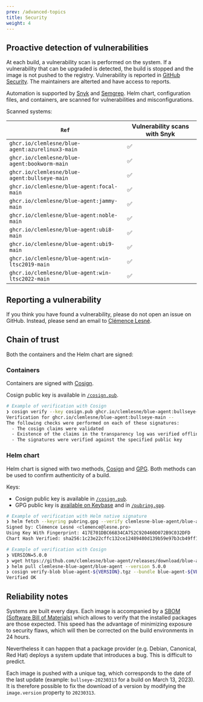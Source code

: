 ```yaml
---
prev: /advanced-topics
title: Security
weight: 4
---
```


## Proactive detection of vulnerabilities

At each build, a vulnerability scan is performed on the system. If a vulnerability that can be upgraded is detected, the build is stopped and the image is not pushed to the registry. Vulnerability is reported in [GitHub Security](https://docs.github.com/en/code-security/code-scanning/automatically-scanning-your-code-for-vulnerabilities-and-errors/about-code-scanning). The maintainers are alterted and have access to reports.

Automation is supported by [Snyk](https://snyk.io) and [Semgrep](https://semgrep.dev). Helm chart, configuration files, and containers, are scanned for vulnerabilities and misconfigurations.

Scanned systems:

| `Ref`                                            | Vulnerability scans with Snyk |
| ------------------------------------------------ | ----------------------------- |
| `ghcr.io/clemlesne/blue-agent:azurelinux3-main`  | ✅                            |
| `ghcr.io/clemlesne/blue-agent:bookworm-main`     | ✅                            |
| `ghcr.io/clemlesne/blue-agent:bullseye-main`     | ✅                            |
| `ghcr.io/clemlesne/blue-agent:focal-main`        | ✅                            |
| `ghcr.io/clemlesne/blue-agent:jammy-main`        | ✅                            |
| `ghcr.io/clemlesne/blue-agent:noble-main`        | ✅                            |
| `ghcr.io/clemlesne/blue-agent:ubi8-main`         | ✅                            |
| `ghcr.io/clemlesne/blue-agent:ubi9-main`         | ✅                            |
| `ghcr.io/clemlesne/blue-agent:win-ltsc2019-main` | ✅                            |
| `ghcr.io/clemlesne/blue-agent:win-ltsc2022-main` | ✅                            |

## Reporting a vulnerability

If you think you have found a vulnerability, please do not open an issue on GitHub. Instead, please send an email to [Clémence Lesné](mailto:clemence@lesne.pro).

## Chain of trust

Both the containers and the Helm chart are signed:

### Containers

Containers are signed with [Cosign](https://github.com/sigstore/cosign).

Cosign public key is available in [`/cosign.pub`](cosign.pub).

```bash
# Example of verification with Cosign
❯ cosign verify --key cosign.pub ghcr.io/clemlesne/blue-agent:bullseye-main
Verification for ghcr.io/clemlesne/blue-agent:bullseye-main --
The following checks were performed on each of these signatures:
  - The cosign claims were validated
  - Existence of the claims in the transparency log was verified offline
  - The signatures were verified against the specified public key
```

### Helm chart

Helm chart is signed with two methods, [Cosign](https://github.com/sigstore/cosign) and [GPG](https://helm.sh/docs/topics/provenance). Both methods can be used to confirm authenticity of a build.

Keys:

- Cosign public key is available in [`/cosign.pub`](cosign.pub).
- GPG public key is [available on Keybase](https://keybase.io/clemlesne/pgp_keys.asc) and in [`/pubring.gpg`](pubring.gpg).

```bash
# Example of verification with Helm native signature
❯ helm fetch --keyring pubring.gpg --verify clemlesne-blue-agent/blue-agent --version 5.0.0
Signed by: Clémence Lesné <clemence@lesne.pro>
Using Key With Fingerprint: 417E701DBC66834CA752C920460D072B9C032DFD
Chart Hash Verified: sha256:1c23e22cffc132ce12489480d139b59e97b3cb49ff1599a4ae11fb5c317c1e64
```

```bash
# Example of verification with Cosign
❯ VERSION=5.0.0
❯ wget https://github.com/clemlesne/blue-agent/releases/download/blue-agent-${VERSION}/blue-agent-${VERSION}.tgz.bundle
❯ helm pull clemlesne-blue-agent/blue-agent --version 5.0.0
❯ cosign verify-blob blue-agent-${VERSION}.tgz --bundle blue-agent-${VERSION}.tgz.bundle --key cosign.pub
Verified OK
```

## Reliability notes

Systems are built every days. Each image is accompanied by a [SBOM (Software Bill of Materials)](https://en.wikipedia.org/wiki/Software_supply_chain) which allows to verify that the installed packages are those expected. This speed has the advantage of minimizing exposure to security flaws, which will then be corrected on the build environments in 24 hours.

Nevertheless it can happen that a package provider (e.g. Debian, Canonical, Red Hat) deploys a system update that introduces a bug. This is difficult to predict.

Each image is pushed with a unique tag, which corresponds to the date of the last update (example: `bullseye-20230313` for a build on March 13, 2023). It is therefore possible to fix the download of a version by modifying the `image.version` property to `20230313`.

